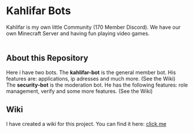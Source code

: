 # Kahlifar Bots

Kahlifar is my own little Community (170 Member Discord). We have our own Minecraft Server and having fun playing video games.
<br>
<br>


## About this Repository

Here i have two bots. The **kahlifar-bot** is the general member bot. His features are: applications, ip adresses and much more. (See the Wiki) <br>
The **security-bot** is the moderation bot. He has the following features: role management, verify and some more features. (See the Wiki)

## Wiki

I have created a wiki for this project. You can find it here: [click me](https://github.com/Fynnyx/KahlifarBots/wiki)
